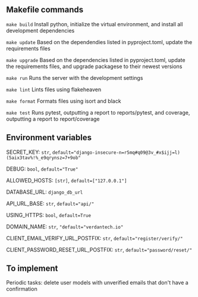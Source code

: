 
## Makefile commands

`make build`
Install python, initialize the virtual environment, and install all development dependencies

`make update`
Based on the dependendies listed in pyproject.toml, update the requirements files

`make upgrade`
Based on the dependencies listed in pyproject.toml, update the requirements files, and upgrade packagese to their newest versions

`make run`
Runs the server with the development settings

`make lint`
Lints files using flakeheaven

`make format`
Formats files using isort and black

`make test`
Runs pytest, outputting a report to reports/pytest, and coverage, outputting a report to report/coverage

## Environment variables

SECRET_KEY: `str`, `default="django-insecure-n=r5mq#q09@3v_#x$ijj=l)(5aix3tav%!%_e9qrynsz=7+9ob"`

DEBUG: `bool`, `default="True"`

ALLOWED_HOSTS: `[str]`, `default=["127.0.0.1"]`

DATABASE_URL: `django_db_url`

API_URL_BASE: `str`, `default="api/"`

USING_HTTPS: `bool`, `default=True`

DOMAIN_NAME: `str`, `"default="verdantech.io"`

CLIENT_EMAIL_VERIFY_URL_POSTFIX: `str`, `default="register/verify/"`

CLIENT_PASSWORD_RESET_URL_POSTFIX: `str`, `default="password/reset/"`

## To implement

Periodic tasks:
delete user models with unverified emails that don't have a confirmation